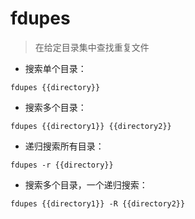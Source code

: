 # fdupes

> 在给定目录集中查找重复文件

- 搜索单个目录：

`fdupes {{directory}}`

- 搜索多个目录：

`fdupes {{directory1}} {{directory2}}`

- 递归搜索所有目录：

`fdupes -r {{directory}}`

- 搜索多个目录，一个递归搜索：

`fdupes {{directory1}} -R {{directory2}}`

[#]: contributors: ([潘潘]，[Judie])